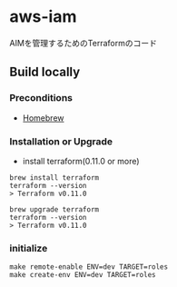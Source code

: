 # aws-iam
AIMを管理するためのTerraformのコード

## Build locally

### Preconditions

* [Homebrew](https://brew.sh/index_ja.html)

### Installation or Upgrade

* install terraform(0.11.0 or more)

```
brew install terraform
terraform --version
> Terraform v0.11.0
```

```
brew upgrade terraform
terraform --version
> Terraform v0.11.0
```

### initialize

```
make remote-enable ENV=dev TARGET=roles
make create-env ENV=dev TARGET=roles
```
